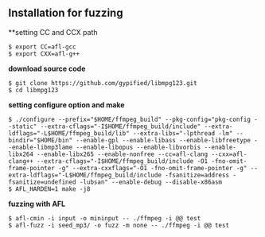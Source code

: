 ## Installation for fuzzing
**setting CC and CCX path
```
$ export CC=afl-gcc
$ export CXX=afl-g++
```
**download source code**
```
$ git clone https://github.com/gypified/libmpg123.git
$ cd libmpg123
```
**setting configure option and make**
```
$ ./configure --prefix="$HOME/ffmpeg_build" --pkg-config="pkg-config --static" --extra-cflags="-I$HOME/ffmpeg_build/include" --extra-ldflags="-L$HOME/ffmpeg_build/lib" --extra-libs="-lpthread -lm" --bindir="$HOME/bin" --enable-gpl --enable-libass --enable-libfreetype --enable-libmp3lame --enable-libopus --enable-libvorbis --enable-libx264 --enable-libx265 --enable-nonfree --cc=afl-clang --cxx=afl-clang++ --extra-cflags="-I$HOME/ffmpeg_build/include -O1 -fno-omit-frame-pointer -g" --extra-cxxflags="-O1 -fno-omit-frame-pointer -g" --extra-ldflags="-L$HOME/ffmpeg_build/include -fsanitize=address -fsanitize=undefined -lubsan" --enable-debug --disable-x86asm
$ AFL_HARDEN=1 make -j8
```
**fuzzing with AFL**
```
$ afl-cmin -i input -o mininput -- ./ffmpeg -i @@ test
$ afl-fuzz -i seed_mp3/ -o fuzz -m none -- ./ffmpeg -i @@ test
```
